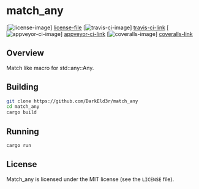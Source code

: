# match_any

[![license-image][]] [license-file]
[![travis-ci-image][]] [travis-ci-link]
[![appveyor-ci-image][]] [appveyor-ci-link]
[![coveralls-image][]] [coveralls-link]

## Overview

Match like macro for std::any::Any.

## Building

```sh
git clone https://github.com/DarkEld3r/match_any
cd match_any
cargo build
```
## Running

```sh
cargo run
```

## License

Match_any is licensed under the MIT license (see the `LICENSE` file).

[travis-ci-image]: https://travis-ci.org/DarkEld3r/rrthozopsi.png?branch=master
[travis-ci-link]: https://travis-ci.org/DarkEld3r/rrthozopsi
[appveyor-ci-image]: https://ci.appveyor.com/api/projects/status/tso08ghhxgvt8fv0/branch/master?svg=true
[appveyor-ci-link]: https://ci.appveyor.com/project/DarkEld3r/rrthozopsi
[license-image]: http://img.shields.io/badge/license-MIT-blue.svg
[license-file]: https://github.com/DarkEld3r/rrthozopsi/blob/master/LICENSE
[coveralls-image]: https://coveralls.io/repos/DarkEld3r/rrthozopsi/badge.svg?branch=master&service=github
[coveralls-link]: https://coveralls.io/github/DarkEld3r/rrthozopsi?branch=master
